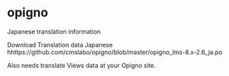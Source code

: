 # opigno
Japanese translation information

Download Translation data
  Japanese hhttps://github.com/cmslabo/opigno/blob/master/opigno_lms-8.x-2.6_ja.po

Also needs translate Views data at your Opigno site.
